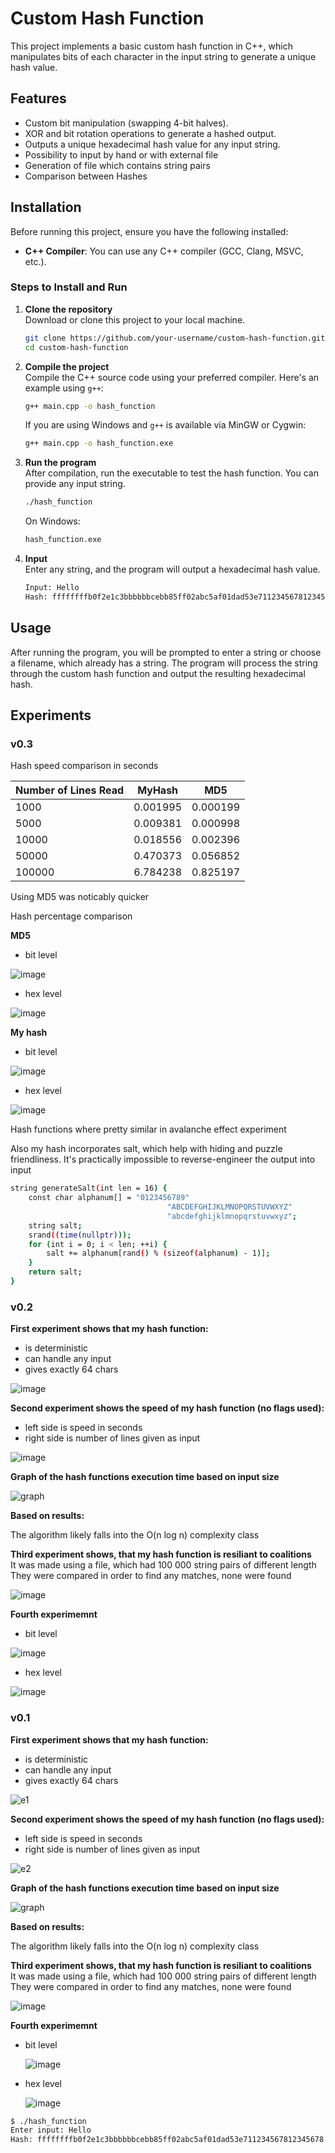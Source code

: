 # Custom Hash Function

This project implements a basic custom hash function in C++, which manipulates bits of each character in the input string to generate a unique hash value.

## Features

- Custom bit manipulation (swapping 4-bit halves).
- XOR and bit rotation operations to generate a hashed output.
- Outputs a unique hexadecimal hash value for any input string.
- Possibility to input by hand or with external file
- Generation of file which contains string pairs
- Comparison between Hashes

## Installation

Before running this project, ensure you have the following installed:

- **C++ Compiler**: You can use any C++ compiler (GCC, Clang, MSVC, etc.).

### Steps to Install and Run

1. **Clone the repository**  
   Download or clone this project to your local machine.

    ```bash
    git clone https://github.com/your-username/custom-hash-function.git
    cd custom-hash-function
    ```

2. **Compile the project**  
   Compile the C++ source code using your preferred compiler. Here's an example using `g++`:

    ```bash
    g++ main.cpp -o hash_function
    ```

    If you are using Windows and `g++` is available via MinGW or Cygwin:

    ```bash
    g++ main.cpp -o hash_function.exe
    ```

3. **Run the program**  
   After compilation, run the executable to test the hash function. You can provide any input string.

    ```bash
    ./hash_function
    ```

    On Windows:

    ```bash
    hash_function.exe
    ```

4. **Input**  
   Enter any string, and the program will output a hexadecimal hash value.

    ```bash
    Input: Hello
    Hash: ffffffffb0f2e1c3bbbbbbcebb85ff02abc5af01dad53e711234567812345678
    ```


## Usage

After running the program, you will be prompted to enter a string or choose a filename, which already has a string. The program will process the string through the custom hash function and output the resulting hexadecimal hash.

## Experiments

### v0.3

Hash speed comparison in seconds

| Number of Lines Read |   MyHash   |   MD5     |
|----------------------|------------|-----------|
|          1000        | 0.001995   | 0.000199  |
|          5000        | 0.009381   | 0.000998  |
|         10000        | 0.018556   | 0.002396  |
|         50000        | 0.470373   | 0.056852  |
|        100000        | 6.784238   | 0.825197  |

Using MD5 was noticably quicker

Hash percentage comparison

<b>MD5</b>

- bit level
  
![image](https://github.com/user-attachments/assets/2dc79e7c-18d2-4600-8b39-6b37d9a1590e)

- hex level

![image](https://github.com/user-attachments/assets/e7bef8ea-6cdf-4ab4-ab94-19bd67835da1)


<b>My hash </b>

- bit level
  
![image](https://github.com/user-attachments/assets/e48fae69-1c19-4f85-bdde-70e3ddf7c2c5) <br>

- hex level

![image](https://github.com/user-attachments/assets/cc51bf41-f2ab-412a-8436-c56e1dfd3468) <br>

Hash functions where pretty similar in avalanche effect experiment

Also my hash incorporates salt, which help with hiding and puzzle friendliness.
It's practically impossible to reverse-engineer the output into input
```bash
string generateSalt(int len = 16) {
    const char alphanum[] = "0123456789"
                                   "ABCDEFGHIJKLMNOPQRSTUVWXYZ"
                                   "abcdefghijklmnopqrstuvwxyz";
    string salt;
    srand((time(nullptr)));
    for (int i = 0; i < len; ++i) {
        salt += alphanum[rand() % (sizeof(alphanum) - 1)];
    }
    return salt;
}
```

### v0.2

<b>First experiment shows that my hash function: </b>
- is deterministic
- can handle any input
- gives exactly 64 chars
  
![image](https://github.com/user-attachments/assets/d97edee8-b165-485a-b982-9cd42a02ce4a)<br>

<b>Second experiment shows the speed of my hash function (no flags used):</b><br>
- left side is speed in seconds
- right side is number of lines given as input
  
![image](https://github.com/user-attachments/assets/1677f7b7-823e-4e2a-bea5-81505a2f9b94) <br>

<b> Graph of the hash functions execution time based on input size </b><br>

![graph](https://github.com/user-attachments/assets/ea29a891-b080-4106-a297-9b869d6e9cc9)
 <br>

<b> Based on results: </b>

The algorithm likely falls into the O(n log n) complexity class

<b> Third experiment shows, that my hash function is resiliant to coalitions  </b> <br>
It was made using a file, which had 100 000 string pairs of different length <br>
They were compared in order to find any matches, none were found <br>

![image](https://github.com/user-attachments/assets/85d2565c-d96b-43a0-8681-48aa0f1a6628) <br>

<b> Fourth experimemnt </b>
- bit level
  
![image](https://github.com/user-attachments/assets/e48fae69-1c19-4f85-bdde-70e3ddf7c2c5) <br>

- hex level

![image](https://github.com/user-attachments/assets/cc51bf41-f2ab-412a-8436-c56e1dfd3468) <br>

### v0.1
<b>First experiment shows that my hash function: </b>
- is deterministic
- can handle any input
- gives exactly 64 chars

![e1](https://github.com/Edukasas/blockchain/blob/master/assets/e1.png) <br>

<b>Second experiment shows the speed of my hash function (no flags used):</b><br>
- left side is speed in seconds
- right side is number of lines given as input
  
![e2](https://github.com/Edukasas/blockchain/blob/master/assets/e2.png) <br>

<b> Graph of the hash functions execution time based on input size </b><br>

![graph](https://github.com/Edukasas/blockchain/blob/master/assets/graph.png) <br>

<b> Based on results: </b>

The algorithm likely falls into the O(n log n) complexity class

<b> Third experiment shows, that my hash function is resiliant to coalitions  </b> <br>
It was made using a file, which had 100 000 string pairs of different length <br>
They were compared in order to find any matches, none were found <br>

![image](https://github.com/user-attachments/assets/91aeb8eb-1a30-4a23-88df-7c649f66dc42)

<b> Fourth experimemnt </b>
- bit level

  ![image](https://github.com/user-attachments/assets/c9e04a46-ea06-4470-922e-bc123aeb3607)

- hex level

  ![image](https://github.com/user-attachments/assets/fefc9a1e-bb9b-4f8a-8ffc-5471d083ad37)


```bash
$ ./hash_function
Enter input: Hello
Hash: ffffffffb0f2e1c3bbbbbbcebb85ff02abc5af01dad53e711234567812345678
